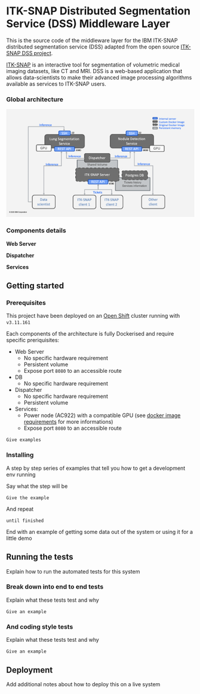 # ITK-SNAP Distributed Segmentation Service (DSS) Middleware Layer

This is the source code of the middleware layer for the IBM ITK-SNAP distributed segmentation service (DSS) adapted from the open source [ITK-SNAP DSS project](https://github.com/pyushkevich/alfabis_server). 


[ITK-SNAP](itksnap.org) is an interactive tool for segmentation of volumetric medical imaging datasets, like CT and MRI. 
DSS is a web-based application that allows data-scientists to make their advanced image processing algorithms available as services to ITK-SNAP users. 

### Global architecture

![](imgs/global-architecture.png)

### Components details

**Web Server**

**Dispatcher**

**Services**

## Getting started
 
### Prerequisites

This project have been deployed on an [Open Shift](https://www.openshift.com) cluster running with `v3.11.161`


Each components of the architecture is fully Dockerised and require specific preriquisites:

*  Web Server
    *  No specific hardware requirement
    *  Persistent volume
    *  Expose port `8080` to an accessible route
*  DB
    *  No specific hardware requirement
*  Dispatcher
    *  No specific hardware requirement
    *  Persistent volume
*  Services:
    *  Power node (AC922) with a compatible GPU (see [docker image requirements](https://hub.docker.com/r/ibmcom/powerai) for more informations)
    *  Expose port `8080` to an accessible route


```
Give examples
```

### Installing

A step by step series of examples that tell you how to get a development env running

Say what the step will be

```
Give the example
```

And repeat

```
until finished
```

End with an example of getting some data out of the system or using it for a little demo

## Running the tests

Explain how to run the automated tests for this system

### Break down into end to end tests

Explain what these tests test and why

```
Give an example
```

### And coding style tests

Explain what these tests test and why

```
Give an example
```

## Deployment

Add additional notes about how to deploy this on a live system